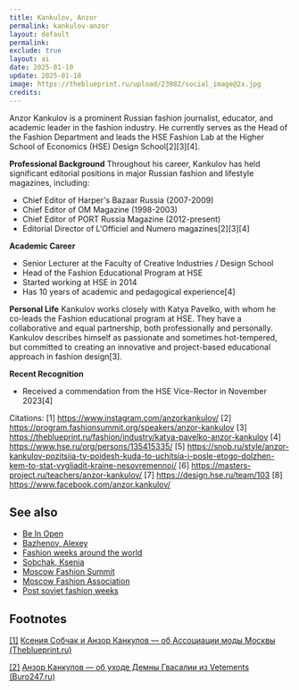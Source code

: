 ```yaml
---
title: Kankulov, Anzor
permalink: kankulov-anzor
layout: default
permalink:
exclude: true
layout: ai
date: 2025-01-10
update: 2025-01-18
image: https://theblueprint.ru/upload/23982/social_image@2x.jpg
credits:
---
```


Anzor Kankulov is a prominent Russian fashion journalist, educator, and academic leader in the fashion industry. He currently serves as the Head of the Fashion Department and leads the HSE Fashion Lab at the Higher School of Economics (HSE) Design School[2][3][4].

**Professional Background**
Throughout his career, Kankulov has held significant editorial positions in major Russian fashion and lifestyle magazines, including:
- Chief Editor of Harper's Bazaar Russia (2007-2009)
- Chief Editor of OM Magazine (1998-2003)
- Chief Editor of PORT Russia Magazine (2012-present)
- Editorial Director of L'Officiel and Numero magazines[2][3][4]

**Academic Career**
- Senior Lecturer at the Faculty of Creative Industries / Design School
- Head of the Fashion Educational Program at HSE
- Started working at HSE in 2014
- Has 10 years of academic and pedagogical experience[4]

**Personal Life**
Kankulov works closely with Katya Pavelko, with whom he co-leads the Fashion educational program at HSE. They have a collaborative and equal partnership, both professionally and personally. Kankulov describes himself as passionate and sometimes hot-tempered, but committed to creating an innovative and project-based educational approach in fashion design[3].

**Recent Recognition**
- Received a commendation from the HSE Vice-Rector in November 2023[4]

Citations:
[1] https://www.instagram.com/anzorkankulov/
[2] https://program.fashionsummit.org/speakers/anzor-kankulov
[3] https://theblueprint.ru/fashion/industry/katya-pavelko-anzor-kankulov
[4] https://www.hse.ru/org/persons/135415335/
[5] https://snob.ru/style/anzor-kankulov-pozitsiia-ty-poidesh-kuda-to-uchitsia-i-posle-etogo-dolzhen-kem-to-stat-vygliadit-kraine-nesovremennoi/
[6] https://masters-project.ru/teachers/anzor-kankulov/
[7] https://design.hse.ru/team/103
[8] https://www.facebook.com/anzor.kankulov/


## See also

+ [Be In Open](be-in-open)
+ [Bazhenov, Alexey](bazhenov-alexey)
+ [Fashion weeks around the world](fashion-weeks-around-the-world)
+ [Sobchak, Ksenia](sobchak-ksenia)
+ [Moscow Fashion Summit](moscow-fashion-summit)
+ [Moscow Fashion Association](moscow-fashion-association)
+ [Post soviet fashion weeks](post-soviet-fashion-weeks)

## Footnotes

[[1]](#a1) <span id="f1"></span> [Ксения Собчак и Анзор Канкулов — об Ассоциации моды Москвы (Theblueprint.ru)](https://theblueprint.ru/fashion/fashion-association)

[[2]](#a2) <span id="f2"></span> [Анзор Канкулов — об уходе Демны Гвасалии из Vetements (Buro247.ru)](https://www.buro247.ru/fashion/expert/18-sep-2019-demna-gvasalia-quits-vetements.html)
